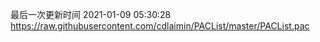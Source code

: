 最后一次更新时间 2021-01-09 05:30:28
https://raw.githubusercontent.com/cdlaimin/PACList/master/PACList.pac

